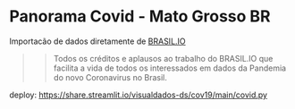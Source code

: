 # Panorama Covid - Mato Grosso BR

Importacão de dados diretamente de [BRASIL.IO](https://brasil.io/covid19)
>> Todos os créditos e aplausos ao trabalho do BRASIL.IO que facilita a vida de todos os interessados em dados da Pandemia do novo Coronavirus no Brasil.


deploy: https://share.streamlit.io/visualdados-ds/cov19/main/covid.py
